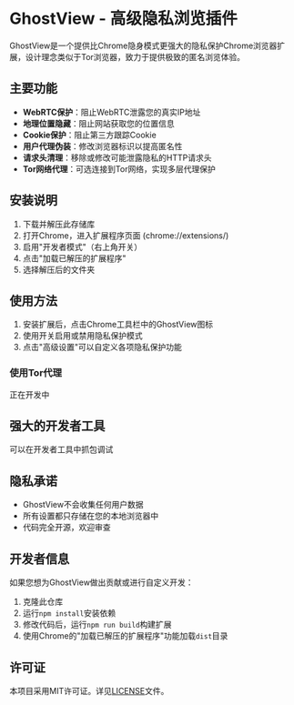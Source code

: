 # GhostView - 高级隐私浏览插件

GhostView是一个提供比Chrome隐身模式更强大的隐私保护Chrome浏览器扩展，设计理念类似于Tor浏览器，致力于提供极致的匿名浏览体验。

## 主要功能

- **WebRTC保护**：阻止WebRTC泄露您的真实IP地址
- **地理位置隐藏**：阻止网站获取您的位置信息
- **Cookie保护**：阻止第三方跟踪Cookie
- **用户代理伪装**：修改浏览器标识以提高匿名性
- **请求头清理**：移除或修改可能泄露隐私的HTTP请求头
- **Tor网络代理**：可选连接到Tor网络，实现多层代理保护

## 安装说明



1. 下载并解压此存储库
2. 打开Chrome，进入扩展程序页面 (chrome://extensions/)
3. 启用"开发者模式"（右上角开关）
4. 点击"加载已解压的扩展程序"
5. 选择解压后的文件夹

## 使用方法

1. 安装扩展后，点击Chrome工具栏中的GhostView图标
2. 使用开关启用或禁用隐私保护模式
3. 点击"高级设置"可以自定义各项隐私保护功能

### 使用Tor代理

正在开发中

## 强大的开发者工具
可以在开发者工具中抓包调试

## 隐私承诺

- GhostView不会收集任何用户数据
- 所有设置都只存储在您的本地浏览器中
- 代码完全开源，欢迎审查

## 开发者信息

如果您想为GhostView做出贡献或进行自定义开发：

1. 克隆此仓库
2. 运行`npm install`安装依赖
3. 修改代码后，运行`npm run build`构建扩展
4. 使用Chrome的"加载已解压的扩展程序"功能加载`dist`目录

## 许可证

本项目采用MIT许可证。详见[LICENSE](LICENSE)文件。 